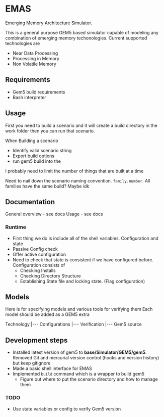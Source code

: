# EMAS 
Emerging Memory Architecture Simulator. 

This is a general purpose GEM5 based simulator capable of modeling any combination of emerging memory techonologies. Current supported technologies are 

- Near Data Processing 
- Processing in Memory 
- Non Volatile Memory 

## Requirements 

- Gem5 build requirements 
- Bash interpreter 

## Usage 

First you need to build a scenario and it will create a build directory in the work folder then you can run that scenario. 

When Building a scenario 
- Identify valid scenario string 
- Export build options 
- run gem5 build into the 

I probably need to limit the number of things that are built at a time 

Need to nail down the scenario naming convention. `family.number`. All families have the same build? Maybe idk 

## Documentation 

General overview - see docs 
Usage - see docs 

### Runtime 

- First thing we do is include all of the shell variables. Configuration and state 
- Passive Config check 
- Offer active configuration
- Need to check that state is consistent if we have configured before. Configuration consists of 
    - Checking Installs 
    - Checking Directory Structure 
    - Establishing State file and locking state. (Flag configuration) 


## Models 

Here is for specifying models and various tools for verifying them Each model should be added as a GEM5 extra 

Technology 
|--- Configurations 
|--- Verification 
|--- Gem5 source

## Development steps 

- Installed latest version of gem5 to **base/Simulator/GEM5/gem5**. Removed Git and mercurial version control (hooks and version history) but keep gitignore 
- Made a basic shell interface for EMAS 
- Implemented `build` command which is a wrapper to build gem5 
    - Figure out where to put the scenario directory and how to manage them 

### TODO

- Use state variables or config to verify Gem5 version 


